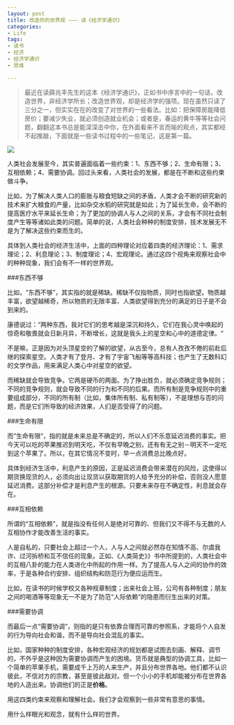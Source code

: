 ```yaml
---
layout: post
title: 改造你的世界观 ——— 读《经济学通识》
categories:
- Life
tags:
- 读书
- 经济
- 经济学通识
- 思维

---
```


> 最近在读薛兆丰先生的这本《经济学通识》，正如书中序言中的一句话，改造世界，非经济学所长；改造世界观，却是经济学的强项。现在虽然只读了三分之一，但实实在在的改变了对世界的一些看法。比如：把保障房能降低房价；要减少失业，就必须创造就业机会；或者是，春运的黄牛等等社会问题，翻翻这本书总是能深深击中你，在外面看来不言而喻的观点，其实都经不起推敲，下面就是一些读书过程中的一些笔记，这是第一篇。

![](http://ww2.sinaimg.cn/large/0060lm7Tgw1f2226ybr95j30qe0h8abs.jpg)

人类社会发展至今，其实普遍面临着一些约束：1、东西不够；2、生命有限；3、互相依赖；4、需要协调。回过头来看，人类社会的发展，都是在不断和这些约束做斗争。

比如，为了解决人类人口的膨胀与粮食短缺之间的矛盾，人类才会不断的研究新的技术来扩大粮食的产量，比如杂交水稻的研究就是如此；为了延长生命，会不断的提高医疗水平来延长生命；为了更加的协调人与人之间的关系，才会有不同社会制度产生等等诸如此类的问题。简单的说，人类社会种种的制度安排，技术发展无不是为了解决这些约束而生的。

具体到人类社会的经济生活中，上面的四种理论对应着四类的经济理论：1、需求理论；2、利息理论；3、制度理论；4、宏观理论。通过这四个视角来观察社会中的种种现象，我们会有不一样的世界观。

###东西不够

比如，“东西不够”，其实指的就是稀缺。稀缺不仅指物质，同时也指欲望。物质越丰富，欲望越稀奇，所以物质的无限丰富、人类欲望得到充分的满足的日子是不会到来的。

康德说过：“两种东西，我对它们的思考越是深沉和持久，它们在我心灵中唤起的惊奇和敬畏就会日新月异，不断增长，这就是我头上的星空和心中的道德定律。“

不是嘛，正是因为对头顶星空的了解的欲望，从古至今，总有人孜孜不倦的前赴后继的探索星空。人类才有了登月、才有了宇宙飞船等等高科技；也产生了无数科幻的文学作品，用来满足人类心中对星空的欲望。

而稀缺就会导致竞争。它两是硬币的两面。为了挣出胜负，就必须确定竞争规则；不同的竞争规则，就会导致不同的行为和不同的后果。而所有制是竞争规则中的重要组成部分，不同的所有制（比如，集体所有制、私有制等），不是理想与否的问题，而是它们所导致的经济效果，人们是否受得了的问题。

###生命有限

而”生命有限“，指的就是未来总是不确定的，所以人们不乐意延迟消费的事实。把今天可以吃的苹果推迟到明天吃，不仅有早晚之别，还有有无之别－明天不一定吃到这个苹果了。所以，在其它情况不变时，早一点消费总比晚点好。

具体到经济生活中，利息产生的原因，正是延迟消费会带来潜在的风险，这使得以期货换现货的人，必须向出让现货以获取期货的人给予充分的补偿，否则没人愿意延迟消费。这部分补偿才是利息产生的根源。只要未来存在不确定性，利息就会存在。

###互相依赖

所谓的“互相依赖”，就是指没有任何人是绝对可靠的、但我们又不得不与无数的人互相协作才能改善生活的事实。

人是自私的，只要社会上超过一个人，人与人之间就必然存在知情不高、尔虞我诈、过河拆桥和互不信任的现象。正如、《人类简史》》书中所提到的，人类社会中的互相八卦的能力在人类进化中所起的作用一样。为了提高人与人之间的协作的效率，于是各种合约安排、组织结构和防范行为便应运而生。

比如，在读书的时候学校又各种规章制度；出来社会上班，公司有各种制度；朋友之间的喝酒等等现象无一不是为了防范“人际依赖”的隐患而衍生出来的对策。

###需要协调

而最后一点“需要协调”，则指的是只有依靠合理而可靠的参照系，才能将个人自发的行为导向社会和谐，而不是导向社会混乱的事实。

比如，国家种种的制度安排，各种宏观经济的规划都是试图去刻画、解释、调节的，不外乎是这种因为需要协调而产生的困境。货币就是典型的协调工具，比如一个简单的苹果手机，需要成千上万的人来生产，并且分布世界各地。他们都不认识彼此，不信对方的宗教，甚至是彼此敌对。但一个小小的手机却能被分布在世界各地的人造出来。协调他们的正是**价格**。

用这四类约束来观察和理解社会。我们才会观察到一些非常有意思的事情。

用什么样眼光和观念，就有什么样的世界。












